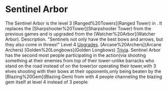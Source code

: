 # Sentinel Arbor

The Sentinel Arbor is the level 3 [Ranged%20Towers](Ranged Tower) in . It replaces the [Sharpshooter%20Tower](Sharpshooter Tower) from the previous games and is upgraded from the [Watcher%20Arbor](Watcher Arbor).
Description.
"Sentinels not only have the best bows and arrows, but they also come in threes!"
Level 4 [Upgrades](Upgrades).
 [Arcane%20Archers](Arcane Archers)
 [Golden%20Longbows](Golden Longbows)
[Trivia](Trivia).
Sentinel Arbor has the second most people participating in the action(via shooting something at their enemies from top of their tower-unlike barracks who stand on the road instead of on the tower)or operating their tower,with 3 elves shooting with their bows at their opponents,only being beaten by the [Blazing%20Gem](Blazing Gem) from with 4 people channeling the blazing gem itself at level 4 instead of 3 people